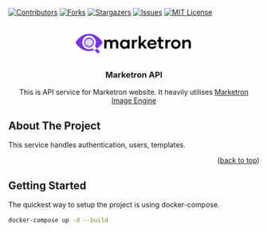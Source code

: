 <!-- Improved compatibility of back to top link: See: https://github.com/othneildrew/Best-README-Template/pull/73 -->
<a name="readme-top"></a>
<!--
*** Thanks for checking out the Best-README-Template. If you have a suggestion
*** that would make this better, please fork the repo and create a pull request
*** or simply open an issue with the tag "enhancement".
*** Don't forget to give the project a star!
*** Thanks again! Now go create something AMAZING! :D
-->



<!-- PROJECT SHIELDS -->
<!--
*** I'm using markdown "reference style" links for readability.
*** Reference links are enclosed in brackets [ ] instead of parentheses ( ).
*** See the bottom of this document for the declaration of the reference variables
*** for contributors-url, forks-url, etc. This is an optional, concise syntax you may use.
*** https://www.markdownguide.org/basic-syntax/#reference-style-links
-->
[![Contributors][contributors-shield]][contributors-url]
[![Forks][forks-shield]][forks-url]
[![Stargazers][stars-shield]][stars-url]
[![Issues][issues-shield]][issues-url]
[![MIT License][license-shield]][license-url]



<!-- PROJECT LOGO -->
<br />
<div align="center">

  <a href="https://github.com/marketron-app/app">
    <img src="public/images/marketron-cropped.png" alt="Logo" height="50">
  </a>
<h3 align="center">Marketron API</h3>

  <p align="center">
   This is API service for Marketron website. It heavily utilises <a href="https://github.com/marketron-app/image-engine">Marketron Image Engine</a>
    <br />
    
  </p>
</div>



<!-- ABOUT THE PROJECT -->
## About The Project


This service handles authentication, users, templates.
<p align="right">(<a href="#readme-top">back to top</a>)</p>


<!-- GETTING STARTED -->
## Getting Started
The quickest way to setup the project is using docker-compose.
```sh
docker-compose up -d --build
```




<!-- MARKDOWN LINKS & IMAGES -->
<!-- https://www.markdownguide.org/basic-syntax/#reference-style-links -->
[contributors-shield]: https://img.shields.io/github/contributors/marketron-app/api.svg?style=for-the-badge
[contributors-url]: https://github.com/marketron-app/api/graphs/contributors
[forks-shield]: https://img.shields.io/github/forks/marketron-app/api.svg?style=for-the-badge
[forks-url]: https://github.com/marketron-app/api/network/members
[stars-shield]: https://img.shields.io/github/stars/marketron-app/api.svg?style=for-the-badge
[stars-url]: https://github.com/marketron-app/api/stargazers
[issues-shield]: https://img.shields.io/github/issues/marketron-app/api.svg?style=for-the-badge
[issues-url]: https://github.com/marketron-app/api/issues
[license-shield]: https://img.shields.io/github/license/marketron-app/api.svg?style=for-the-badge
[license-url]: https://github.com/marketron-app/api/blob/master/LICENSE.txt
